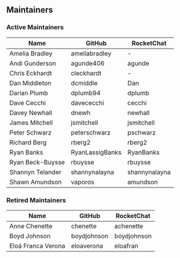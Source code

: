 ## Maintainers

### Active Maintainers
| Name | GitHub | RocketChat |
| --- | --- | --- |
| Amelia Bradley | ameliabradley | - |
| Andi Gunderson | agunde406 | agunde |
| Chris Eckhardt | cleckhardt | - |
| Dan Middleton | dcmiddle | Dan |
| Darian Plumb | dplumb94 | dplumb |
| Dave Cecchi | davececchi | cecchi |
| Davey Newhall | dnewh | newhall |
| James Mitchell | jsmitchell | jsmitchell |
| Peter Schwarz | peterschwarz | pschwarz |
| Richard Berg | rberg2 | rberg2 |
| Ryan Banks | RyanLassigBanks | RyanBanks |
| Ryan Beck-Buysse | rbuysse | rbuysse |
| Shannyn Telander | shannynalayna | shannynalayna |
| Shawn Amundson | vaporos | amundson |

### Retired Maintainers
| Name | GitHub | RocketChat |
| --- | --- | --- |
| Anne Chenette | chenette | achenette |
| Boyd Johnson | boydjohnson | boydjohnson |
| Eloá Franca Verona | eloaverona | eloafran |
